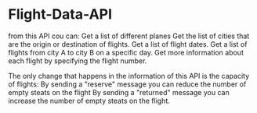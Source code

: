 # Flight-Data-API
from this API cou can:
Get a list of different planes
Get the list of cities that are the origin or destination of flights.
Get a list of flight dates. 
Get a list of flights from city A to city B on a specific day.
Get more information about each flight by specifying the flight number.

The only change that happens in the information of this API is the capacity of flights:
By sending a "reserve" message you can reduce the number of empty steats on the flight
By sending a "returned" message  you can increase the number of empty steats on the flight.